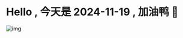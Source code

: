 
# Hello , 今天是 2024-11-19 , 加油鸭 🤭

![img](https://v1.jinrishici.com/all.svg?font-size=18&spacing=4)

